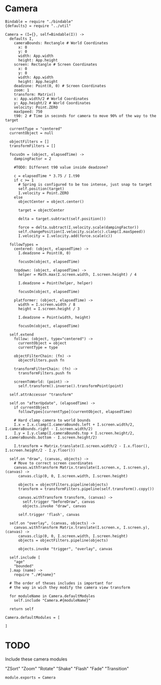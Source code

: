 Camera
======

    Bindable = require "./bindable"
    {defaults} = require "../util"

    Camera = (I={}, self=Bindable(I)) ->
      defaults I,
        cameraBounds: Rectangle # World Coordinates
          x: 0
          y: 0
          width: App.width
          height: App.height
        screen: Rectangle # Screen Coordinates
          x: 0
          y: 0
          width: App.width
          height: App.height
        deadzone: Point(0, 0) # Screen Coordinates
        zoom: 1
        transform: Matrix()
        x: App.width/2 # World Coordinates
        y: App.height/2 # World Coordinates
        velocity: Point.ZERO
        maxSpeed: 750
        t90: 2 # Time in seconds for camera to move 90% of the way to the target
    
      currentType = "centered"
      currentObject = null
    
      objectFilters = []
      transformFilters = []
    
      focusOn = (object, elapsedTime) ->
        dampingFactor = 2
    
        #TODO: Different t90 value inside deadzone?
    
        c = elapsedTime * 3.75 / I.t90
        if c >= 1
          # Spring is configured to be too intense, just snap to target
          self.position(target)
          I.velocity = Point.ZERO
        else
          objectCenter = object.center()
    
          target = objectCenter
    
          delta = target.subtract(self.position())
    
          force = delta.subtract(I.velocity.scale(dampingFactor))
          self.changePosition(I.velocity.scale(c).clamp(I.maxSpeed))
          I.velocity = I.velocity.add(force.scale(c))
    
      followTypes =
        centered: (object, elapsedTime) ->
          I.deadzone = Point(0, 0)
    
          focusOn(object, elapsedTime)
    
        topdown: (object, elapsedTime) ->
          helper = Math.max(I.screen.width, I.screen.height) / 4
    
          I.deadzone = Point(helper, helper)
    
          focusOn(object, elapsedTime)
    
        platformer: (object, elapsedTime) ->
          width = I.screen.width / 8
          height = I.screen.height / 3
    
          I.deadzone = Point(width, height)
    
          focusOn(object, elapsedTime)

      self.extend
        follow: (object, type="centered") ->
          currentObject = object
          currentType = type
    
        objectFilterChain: (fn) ->
          objectFilters.push fn
    
        transformFilterChain: (fn) ->
          transformFilters.push fn
    
        screenToWorld: (point) ->
          self.transform().inverse().transformPoint(point)
    
      self.attrAccessor "transform"
    
      self.on "afterUpdate", (elapsedTime) ->
        if currentObject
          followTypes[currentType](currentObject, elapsedTime)
    
        # Hard clamp camera to world bounds
        I.x = I.x.clamp(I.cameraBounds.left + I.screen.width/2, I.cameraBounds.right - I.screen.width/2)
        I.y = I.y.clamp(I.cameraBounds.top + I.screen.height/2, I.cameraBounds.bottom - I.screen.height/2)
    
        I.transform = Matrix.translate(I.screen.width/2 - I.x.floor(), I.screen.height/2 - I.y.floor())
    
      self.on "draw", (canvas, objects) ->
        # Move to correct screen coordinates
        canvas.withTransform Matrix.translate(I.screen.x, I.screen.y), (canvas) ->
          canvas.clip(0, 0, I.screen.width, I.screen.height)
    
          objects = objectFilters.pipeline(objects)
          transform = transformFilters.pipeline(self.transform().copy())
    
          canvas.withTransform transform, (canvas) ->
            self.trigger "beforeDraw", canvas
            objects.invoke "draw", canvas
    
          self.trigger 'flash', canvas
    
      self.on "overlay", (canvas, objects) ->
        canvas.withTransform Matrix.translate(I.screen.x, I.screen.y), (canvas) ->
          canvas.clip(0, 0, I.screen.width, I.screen.height)
          objects = objectFilters.pipeline(objects)
    
          objects.invoke "trigger", "overlay", canvas

      self.include [
        "age"
        "bounded"
      ].map (name) ->
        require "./#{name}"

      # The order of theses includes is important for
      # the way in wich they modify the camera view transform
    
      for moduleName in Camera.defaultModules
        self.include "Camera.#{moduleName}"
    
      return self
    
    Camera.defaultModules = [

    ]

# TODO

Include these camera modules

"ZSort"
"Zoom"
"Rotate"
"Shake"
"Flash"
"Fade"
"Transition"

    module.exports = Camera
